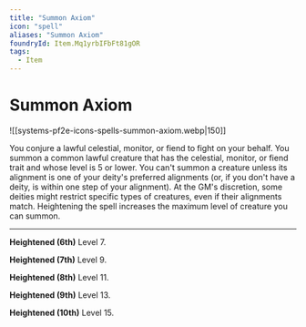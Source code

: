 ```yaml
---
title: "Summon Axiom"
icon: "spell"
aliases: "Summon Axiom"
foundryId: Item.Mq1yrbIFbFt81gOR
tags:
  - Item
---
```


# Summon Axiom
![[systems-pf2e-icons-spells-summon-axiom.webp|150]]

You conjure a lawful celestial, monitor, or fiend to fight on your behalf. You summon a common lawful creature that has the celestial, monitor, or fiend trait and whose level is 5 or lower. You can't summon a creature unless its alignment is one of your deity's preferred alignments (or, if you don't have a deity, is within one step of your alignment). At the GM's discretion, some deities might restrict specific types of creatures, even if their alignments match. Heightening the spell increases the maximum level of creature you can summon.

* * *

**Heightened (6th)** Level 7.

**Heightened (7th)** Level 9.

**Heightened (8th)** Level 11.

**Heightened (9th)** Level 13.

**Heightened (10th)** Level 15.
